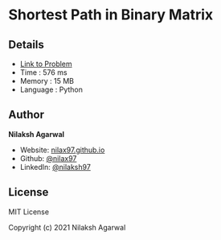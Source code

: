 # Shortest Path in Binary Matrix


## Details

* [Link to Problem](https://leetcode.com/problems/shortest-path-in-binary-matrix/)
* Time : 576 ms
* Memory : 15 MB
* Language : Python

## Author

**Nilaksh Agarwal**

* Website: [nilax97.github.io](https://nilax97.github.io/)
* Github: [@nilax97](https://github.com/nilax97)
* LinkedIn: [@nilaksh97](https://linkedin.com/in/nilaksh97)

## License

MIT License

Copyright (c) 2021 Nilaksh Agarwal
